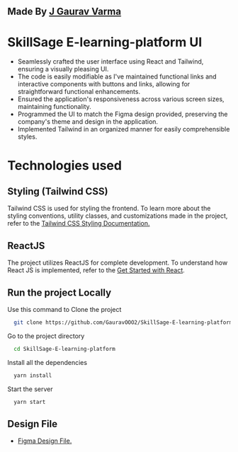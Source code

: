 
## Made By [J Gaurav Varma](https://www.linkedin.com/in/gaurav-varm-oo21/)

# SkillSage E-learning-platform UI

- Seamlessly crafted the user interface using React and Tailwind, ensuring a visually pleasing UI.
- The code is easily modifiable as I've maintained functional links and interactive components with buttons and links, allowing for straightforward functional enhancements.
- Ensured the application's responsiveness across various screen sizes, maintaining functionality.
- Programmed the UI to match the Figma design provided, preserving the company's theme and design in the application.
- Implemented Tailwind in an organized manner for easily comprehensible styles.



# Technologies used

## Styling (Tailwind CSS)

Tailwind CSS is used for styling the frontend. To learn more about the styling conventions, utility classes, and customizations made in the project, refer to the [Tailwind CSS Styling Documentation.](https://tailwindcss.com/)


## ReactJS
The project utilizes ReactJS for complete development. To understand how React JS is implemented, refer to the [Get Started with React](https://create-react-app.dev/docs/getting-started/).

## Run the project Locally

Use this command to Clone the project

```bash
  git clone https://github.com/GauravOOO2/SkillSage-E-learning-platform.git
```

Go to the project directory

```bash
  cd SkillSage-E-learning-platform
```

Install all the dependencies

```bash
  yarn install
```

Start the server

```bash
  yarn start
```

## Design File
- [Figma Design File.](https://www.figma.com/design/Aj8hzPAAd25ViQ9GQGlZzI/Untitled-(Copy)?node-id=1-109&t=snul8eZPmTHmPecT-0)

